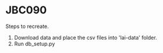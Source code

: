 # JBC090
Steps to recreate.

1. Download data and place the csv files into 'lai-data' folder.
2. Run db_setup.py
